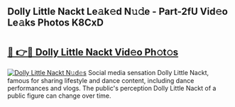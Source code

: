 ## Dolly Little Nackt Le𝚊k𝚎d N𝚞𝚍e - Part-2fU Vid𝚎o Le𝚊ks Photos K8CxD

# <h2><a href="http://fb1vrp.evod.top/?m=Dolly+Little+Nackt">🔗 👉🔴 Dolly Little Nackt Vid𝚎o Ph𝚘t𝚘s</a></h2>

[![Dolly Little Nackt N𝚞d𝚎s](https://i.imgur.com/8V9OHl7.gif)](http://fb1vrp.evod.top/?m=Dolly+Little+Nackt)
Social media sensation Dolly Little Nackt, famous for sharing lifestyle and dance content, including dance performances and vlogs. The public's perception Dolly Little Nackt of a public figure can change over time. 
